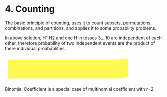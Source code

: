 # 4. Counting

The basic principle of counting, uses it to count subsets, permutations, combinations, and partitions, and applies it to some probability problems.

In above solution, H1 H2 and one H in tosses 3,..,10 are independent of each other, therefore probability of two independent events are the product of there individual proabablities.

![image](../../../media/Intro-Syllabus_4.-Counting-image13.jpg)

Binomial Coefficient is a special case of multinomial coefficient with r=2
